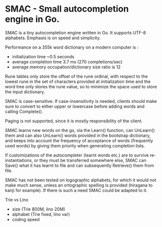 
# SMAC - Small autocompletion engine in Go.

SMAC is a tiny autocompletion engine written in Go. It supports UTF-8 alphabets. Emphasis is on speed and simplicity.

Performance on a 355k word dictionary on a modern computer is :

* initialization time ~0.5 seconds
* average completion time 3.7 ms (270 completions/sec)
* average memory occupation/dictionary size ratio is 12

Rune tables only store the offset of the rune ordinal, with respect to the lowest rune in the set of characters provided at initialization time and the word tree only stores the rune value, so to minimize the space used to store the input dictionary.

SMAC is case-sensitive. If case-insensitivity is needed, clients should make sure to convert to either upper or lowercase before adding words and calling Complete().

Paging is not supported, since it is mostly responsibility of the client.

SMAC learns new words on the go, via the Learn() function, can UnLearn() them and can also UnLearn() words provided in the bootstrap dictionary, and keeps into account the frequency of acceptance of words (frequently used words) by giving them priority when generating completion lists.

If customizations of the autocompleter (learnt words etc.) are to survive re-instantiations, or they must be transferred somewhere else, SMAC can Save() what it has learnt to file and can subsequently Retrieve() them from file.

SMAC has not been tested on logographic alphabets, for which it would not make much sense, unless 
an ortographic spelling is provided (hiragana to kanji for example). If there is such a need SMAC 
could be adapted to it.


Trie vs Lino
- size (Trie 800M, lino 20M)
- alphabet (Trie fixed, lino var)
- coding speed